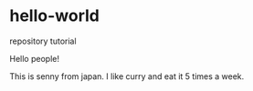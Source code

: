 # hello-world
repository tutorial

Hello people!

This is senny from japan.
I like curry and eat it 5 times a week.
